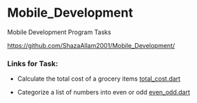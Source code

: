 # Mobile_Development
Mobile Development Program Tasks

https://github.com/ShazaAllam2001/Mobile_Development/

### Links for Task:
- Calculate the total cost of a grocery items  [total_cost.dart](https://github.com/ShazaAllam2001/Mobile_Development/tree/main/Dart_Tasks/bin/total_cost.dart)

- Categorize a list of numbers into even or odd  [even_odd.dart](https://github.com/ShazaAllam2001/Mobile_Development/tree/main/Dart_Tasks/bin/even_odd.dart)